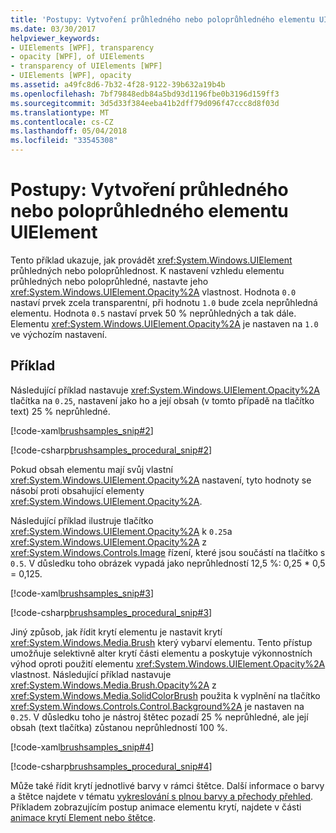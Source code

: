 ```yaml
---
title: 'Postupy: Vytvoření průhledného nebo poloprůhledného elementu UIElement'
ms.date: 03/30/2017
helpviewer_keywords:
- UIElements [WPF], transparency
- opacity [WPF], of UIElements
- transparency of UIElements [WPF]
- UIElements [WPF], opacity
ms.assetid: a49fc8d6-7b32-4f28-9122-39b632a19b4b
ms.openlocfilehash: 7bf79848edb84a5bd93d1196fbe0b3196d159ff3
ms.sourcegitcommit: 3d5d33f384eeba41b2dff79d096f47ccc8d8f03d
ms.translationtype: MT
ms.contentlocale: cs-CZ
ms.lasthandoff: 05/04/2018
ms.locfileid: "33545308"
---
```

# <a name="how-to-make-a-uielement-transparent-or-semi-transparent"></a>Postupy: Vytvoření průhledného nebo poloprůhledného elementu UIElement
Tento příklad ukazuje, jak provádět <xref:System.Windows.UIElement> průhledných nebo poloprůhlednost. K nastavení vzhledu elementu průhledných nebo poloprůhledné, nastavte jeho <xref:System.Windows.UIElement.Opacity%2A> vlastnost. Hodnota `0.0` nastaví prvek zcela transparentní, při hodnotu `1.0` bude zcela neprůhledná elementu. Hodnota `0.5` nastaví prvek 50 % neprůhledných a tak dále. Elementu <xref:System.Windows.UIElement.Opacity%2A> je nastaven na `1.0` ve výchozím nastavení.  
  
## <a name="example"></a>Příklad  
 Následující příklad nastavuje <xref:System.Windows.UIElement.Opacity%2A> tlačítka na `0.25`, nastavení jako ho a její obsah (v tomto případě na tlačítko text) 25 % neprůhledné.  
  
 [!code-xaml[brushsamples_snip#2](../../../../samples/snippets/csharp/VS_Snippets_Wpf/brushsamples_snip/CS/OpacityExample.xaml#2)]  
  
 [!code-csharp[brushsamples_procedural_snip#2](../../../../samples/snippets/csharp/VS_Snippets_Wpf/brushsamples_procedural_snip/CSharp/OpacityExample.cs#2)]  
  
 Pokud obsah elementu mají svůj vlastní <xref:System.Windows.UIElement.Opacity%2A> nastavení, tyto hodnoty se násobí proti obsahující elementy <xref:System.Windows.UIElement.Opacity%2A>.  
  
 Následující příklad ilustruje tlačítko <xref:System.Windows.UIElement.Opacity%2A> k `0.25`a <xref:System.Windows.UIElement.Opacity%2A> z <xref:System.Windows.Controls.Image> řízení, které jsou součástí na tlačítko s `0.5`. V důsledku toho obrázek vypadá jako neprůhledností 12,5 %: 0,25 * 0,5 = 0,125.  
  
 [!code-xaml[brushsamples_snip#3](../../../../samples/snippets/csharp/VS_Snippets_Wpf/brushsamples_snip/CS/OpacityExample.xaml#3)]  
  
 [!code-csharp[brushsamples_procedural_snip#3](../../../../samples/snippets/csharp/VS_Snippets_Wpf/brushsamples_procedural_snip/CSharp/OpacityExample.cs#3)]  
  
 Jiný způsob, jak řídit krytí elementu je nastavit krytí <xref:System.Windows.Media.Brush> který vybarví elementu. Tento přístup umožňuje selektivně alter krytí části elementu a poskytuje výkonnostních výhod oproti použití elementu <xref:System.Windows.UIElement.Opacity%2A> vlastnost. Následující příklad nastavuje <xref:System.Windows.Media.Brush.Opacity%2A> z <xref:System.Windows.Media.SolidColorBrush> použita k vyplnění na tlačítko <xref:System.Windows.Controls.Control.Background%2A> je nastaven na `0.25`. V důsledku toho je nástroj štětec pozadí 25 % neprůhledné, ale její obsah (text tlačítka) zůstanou neprůhledností 100 %.  
  
 [!code-xaml[brushsamples_snip#4](../../../../samples/snippets/csharp/VS_Snippets_Wpf/brushsamples_snip/CS/OpacityExample.xaml#4)]  
  
 [!code-csharp[brushsamples_procedural_snip#4](../../../../samples/snippets/csharp/VS_Snippets_Wpf/brushsamples_procedural_snip/CSharp/OpacityExample.cs#4)]  
  
 Může také řídit krytí jednotlivé barvy v rámci štětce. Další informace o barvy a štětce najdete v tématu [vykreslování s plnou barvy a přechody přehled](../../../../docs/framework/wpf/graphics-multimedia/painting-with-solid-colors-and-gradients-overview.md). Příkladem zobrazujícím postup animace elementu krytí, najdete v části [animace krytí Element nebo štětce](../../../../docs/framework/wpf/graphics-multimedia/how-to-animate-the-opacity-of-an-element-or-brush.md).
